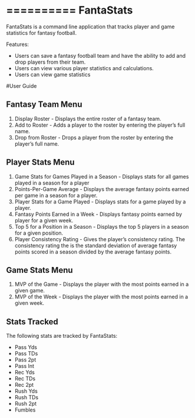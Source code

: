 ==========
FantaStats
==========

FantaStats is a command line application that  tracks player and game statistics for fantasy football.

Features:
  * Users can save a fantasy football team and have the ability to add and drop players from their team.
  * Users can view various player statistics and calculations.
  * Users can view game statistics


#User Guide

Fantasy Team Menu
-----------------
  1. Display Roster - Displays the entire roster of a fantasy team.
  2. Add to Roster - Adds a player to the roster by entering the player’s full name.
  3. Drop from Roster - Drops a player from the roster by entering the player’s full name.

Player Stats Menu
-----------------
  1. Game Stats for Games Played in a Season - Displays stats for all games played in a season for a player
  2. Points-Per-Game Average - Displays the average fantasy points earned per game in a season for a player.
  3. Player Stats for a Game Played - Displays stats for a game played by a player.
  4. Fantasy Points Earned in a Week - Displays fantasy points earned by player for a given week.
  5. Top 5 for a Position in a Season - Displays the top 5 players in a season for a given position.
  6. Player Consistency Rating - Gives the player’s consistency rating. The consistency rating the is the standard deviation of average fantasy points scored in a season divided by the average fantasy points.

Game Stats Menu
---------------
  1. MVP of the Game - Displays the player with the most points earned in a given game.
  2. MVP of the Week - Displays the player with the most points earned in a given week.

Stats Tracked
-------------
The following stats are tracked by FantaStats:
  * Pass Yds
  * Pass TDs
  * Pass 2pt
  * Pass Int
  * Rec Yds
  * Rec TDs
  * Rec 2pt
  * Rush Yds
  * Rush TDs
  * Rush 2pt
  * Fumbles
